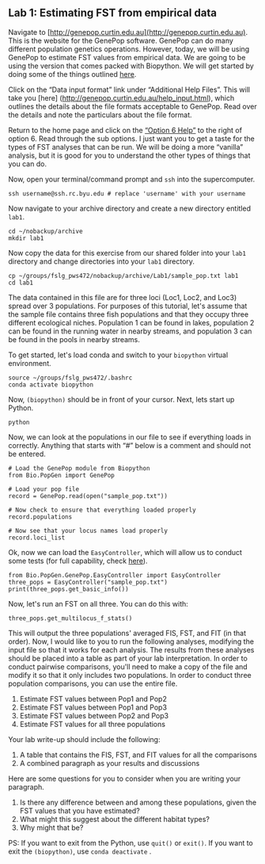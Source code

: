 ## Lab 1: Estimating FST from empirical data

Navigate to [http://genepop.curtin.edu.au](http://genepop.curtin.edu.au). This is the website for the GenePop software. GenePop can do many different population genetics operations. However, today, we will be using GenePop to estimate FST values from empirical data. We are going to be using the version that comes packed with Biopython. We will get started by doing some of the things outlined [here](https://www.tutorialspoint.com/biopython/biopython_population_genetics.htm). 

Click on the “Data input format” link under “Additional Help Files”. This will take you [here] (http://genepop.curtin.edu.au/help_input.html), which outlines the details about the file formats acceptable to GenePop. Read over the details and note the particulars about the file format.

Return to the home page and click on the [“Option 6 Help”](http://genepop.curtin.edu.au/Option6.html) to the right of option 6. Read through the sub options. I just want you to get a taste for the types of FST analyses that can be run. We will be doing a more “vanilla” analysis, but it is good for you to understand the other types of things that you can do.

Now, open your terminal/command prompt and `ssh` into the supercomputer.
```	
ssh username@ssh.rc.byu.edu # replace 'username' with your username
```

Now navigate to your archive directory and create a new directory entitled `lab1`. 

```	
cd ~/nobackup/archive
mkdir lab1
```

Now copy the data for this exercise from our shared folder into your `lab1` directory and change directories into your `lab1` directory.

```
cp ~/groups/fslg_pws472/nobackup/archive/Lab1/sample_pop.txt lab1
cd lab1
```

The data contained in this file are for three loci (Loc1, Loc2, and Loc3) spread over 3 populations. For purposes of this tutorial, let's assume that the sample file contains three fish populations and that they occupy three different ecological niches. Population 1 can be found in lakes, population 2 can be found in the running water in nearby streams, and population 3 can be found in the pools in nearby streams.

To get started, let's load conda and switch to your `biopython` virtual environment.
	
```
source ~/groups/fslg_pws472/.bashrc
conda activate biopython
```

Now, `(biopython)` should be in front of your cursor. Next, lets start up Python.

```
python
```

Now, we can look at the populations in our file to see if everything loads in correctly. Anything that starts with “#” below is a comment and should not be entered. 

```
# Load the GenePop module from Biopython
from Bio.PopGen import GenePop
	
# Load your pop file
record = GenePop.read(open("sample_pop.txt"))
	
# Now check to ensure that everything loaded properly
record.populations
	
# Now see that your locus names load properly
record.loci_list
```

Ok, now we can load the `EasyController`, which will allow us to conduct some tests (for full capability, check [here](https://biopython.org/docs/1.75/api/Bio.PopGen.GenePop.EasyController.html)). 

```
from Bio.PopGen.GenePop.EasyController import EasyController
three_pops = EasyController("sample_pop.txt")
print(three_pops.get_basic_info())
```
Now, let's run an FST on all three. You can do this with:

```
three_pops.get_multilocus_f_stats()
```

This will output the three populations' averaged FIS, FST, and FIT (in that order). Now, I would like to you to run the following analyses, modifying the input file so that it works for each analysis. The results from these analyses should be placed into a table as part of your lab interpretation. In order to conduct pairwise comparisons, you'll need to make a copy of the file and modify it so that it only includes two populations. In order to conduct three population comparisons, you can use the entire file.

1. Estimate FST values between Pop1 and Pop2
2. Estimate FST values between Pop1 and Pop3
3. Estimate FST values between Pop2 and Pop3
4. Estimate FST values for all three populations

Your lab write-up should include the following:

1. A table that contains the FIS, FST, and FIT values for all the comparisons
2. A combined paragraph as your results and discussions

Here are some questions for you to consider when you are writing your paragraph. 

1. Is there any difference between and among these populations, given the FST values that you have estimated?
2. What might this suggest about the different habitat types?
3. Why might that be?

PS: If you want to exit from the Python, use `quit()` or `exit()`. If you want to exit the `(biopython)`, use `conda deactivate` .

